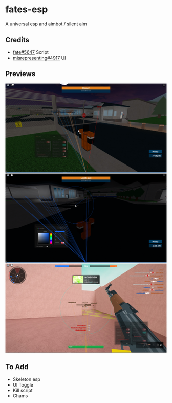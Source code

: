 # fates-esp

A universal esp and aimbot / silent aim

## Credits
- [fate#5647](https://github.com/fatesc) Script
- [misrepresenting#4917](https://github.com/misrepresenting) UI

## Previews

<img src="screen1.jpg" />
<img src="screen2.png" />
<img src="screen3.jpg" />


## To Add

- Skeleton esp
- UI Toggle
- Kill script
- Chams
